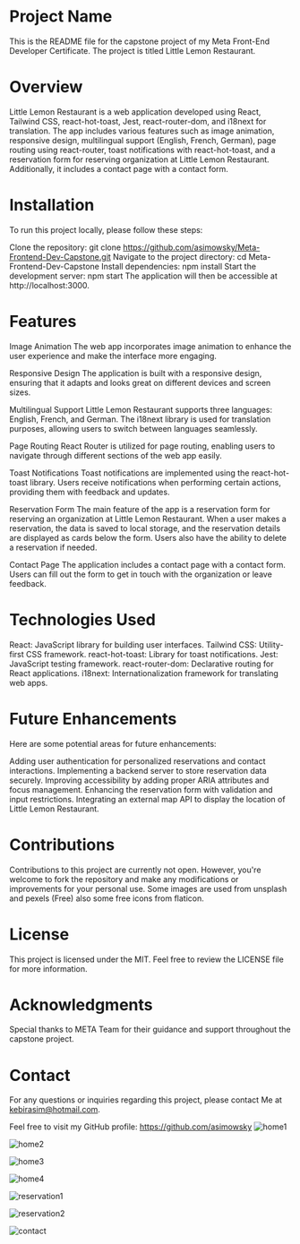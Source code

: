 # Project Name

This is the README file for the capstone project of my Meta Front-End Developer Certificate. The project is titled Little Lemon Restaurant.

# Overview
Little Lemon Restaurant is a web application developed using React, Tailwind CSS, react-hot-toast, Jest, react-router-dom, and i18next for translation. The app includes various features such as image animation, responsive design, multilingual support (English, French, German), page routing using react-router, toast notifications with react-hot-toast, and a reservation form for reserving organization at Little Lemon Restaurant. Additionally, it includes a contact page with a contact form.

# Installation
To run this project locally, please follow these steps:

Clone the repository: git clone https://github.com/asimowsky/Meta-Frontend-Dev-Capstone.git
Navigate to the project directory: cd Meta-Frontend-Dev-Capstone
Install dependencies: npm install
Start the development server: npm start
The application will then be accessible at http://localhost:3000.

# Features
Image Animation
The web app incorporates image animation to enhance the user experience and make the interface more engaging.

Responsive Design
The application is built with a responsive design, ensuring that it adapts and looks great on different devices and screen sizes.

Multilingual Support
Little Lemon Restaurant supports three languages: English, French, and German. The i18next library is used for translation purposes, allowing users to switch between languages seamlessly.

Page Routing
React Router is utilized for page routing, enabling users to navigate through different sections of the web app easily.

Toast Notifications
Toast notifications are implemented using the react-hot-toast library. Users receive notifications when performing certain actions, providing them with feedback and updates.

Reservation Form
The main feature of the app is a reservation form for reserving an organization at Little Lemon Restaurant. When a user makes a reservation, the data is saved to local storage, and the reservation details are displayed as cards below the form. Users also have the ability to delete a reservation if needed.

Contact Page
The application includes a contact page with a contact form. Users can fill out the form to get in touch with the organization or leave feedback.

# Technologies Used
React: JavaScript library for building user interfaces.
Tailwind CSS: Utility-first CSS framework.
react-hot-toast: Library for toast notifications.
Jest: JavaScript testing framework.
react-router-dom: Declarative routing for React applications.
i18next: Internationalization framework for translating web apps.

# Future Enhancements
Here are some potential areas for future enhancements:

Adding user authentication for personalized reservations and contact interactions.
Implementing a backend server to store reservation data securely.
Improving accessibility by adding proper ARIA attributes and focus management.
Enhancing the reservation form with validation and input restrictions.
Integrating an external map API to display the location of Little Lemon Restaurant.

# Contributions
Contributions to this project are currently not open. However, you're welcome to fork the repository and make any modifications or improvements for your personal use.
Some images are used from unsplash and pexels (Free) also some free icons from flaticon.

# License
This project is licensed under the MIT. Feel free to review the LICENSE file for more information.

# Acknowledgments
Special thanks to META Team for their guidance and support throughout the capstone project.

# Contact
For any questions or inquiries regarding this project, please contact Me at kebirasim@hotmail.com.

Feel free to visit my GitHub profile: https://github.com/asimowsky
![home1](https://github.com/asimowsky/Meta-Frontend-Dev-Capstone/assets/35933971/df2831c0-8ea6-4020-a4d1-ba626f779449)

![home2](https://github.com/asimowsky/Meta-Frontend-Dev-Capstone/assets/35933971/ce0595e0-9a76-4b80-9c4a-c9883c64c2da)

![home3](https://github.com/asimowsky/Meta-Frontend-Dev-Capstone/assets/35933971/cf7ae858-2abb-4f90-ada4-8fcf0177f7c6)

![home4](https://github.com/asimowsky/Meta-Frontend-Dev-Capstone/assets/35933971/6da48ada-e406-45b4-b8e8-3d8a1aa4b96e)

![reservation1](https://github.com/asimowsky/Meta-Frontend-Dev-Capstone/assets/35933971/14a77dff-f214-409f-9cfb-51bd7722254a)

![reservation2](https://github.com/asimowsky/Meta-Frontend-Dev-Capstone/assets/35933971/a5ed7079-d9d7-40d1-9815-9e3eb47073af)

![contact](https://github.com/asimowsky/Meta-Frontend-Dev-Capstone/assets/35933971/0f733870-650c-466d-a0fa-1171fec2b468)


